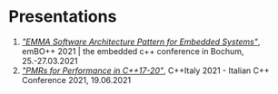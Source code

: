 # Presentations

1. [*"EMMA Software Architecture Pattern for Embedded Systems"*](./EMMA&#32;architectural&#32;pattern.pdf), emBO++ 2021 | the embedded c++ conference in Bochum, 25.-27.03.2021 
2. [*"PMRs for Performance in C++17-20"*](./PMRs&#32;for&#32;performance.pdf), C++Italy 2021 - Italian C++ Conference 2021, 19.06.2021

